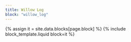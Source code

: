 ```yaml
---
title: Willow Log
block: "willow_log"
---
```


{% assign it = site.data.blocks[page.block] %}
{% include block_template.liquid block=it %}

